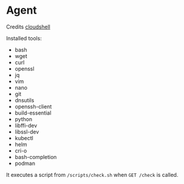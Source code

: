 # Agent

Credits [cloudshell](https://github.com/zephinzer/cloudshell)

Installed tools:

- bash
- wget
- curl
- openssl
- jq
- vim
- nano
- git
- dnsutils
- openssh-client
- build-essential
- python
- libffi-dev
- libssl-dev
- kubectl
- helm
- cri-o
- bash-completion
- podman

It executes a script from `/scripts/check.sh` when `GET /check` is called.

